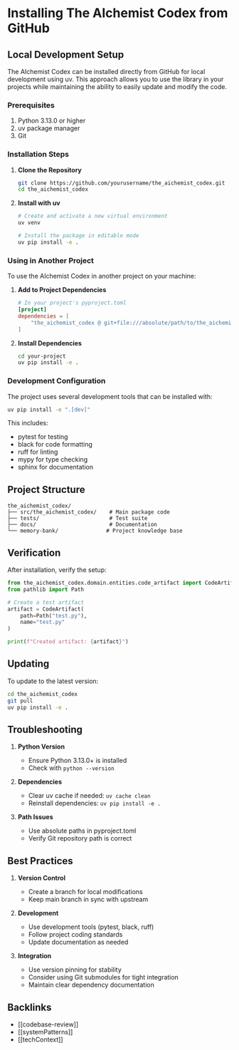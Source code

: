 # Installing The AIchemist Codex from GitHub

## Local Development Setup

The AIchemist Codex can be installed directly from GitHub for local development using uv. This approach allows you to use the library in your projects while maintaining the ability to easily update and modify the code.

### Prerequisites

1. Python 3.13.0 or higher
2. uv package manager
3. Git

### Installation Steps

1. **Clone the Repository**

   ```bash
   git clone https://github.com/yourusername/the_aichemist_codex.git
   cd the_aichemist_codex
   ```

2. **Install with uv**

   ```bash
   # Create and activate a new virtual environment
   uv venv

   # Install the package in editable mode
   uv pip install -e .
   ```

### Using in Another Project

To use the AIchemist Codex in another project on your machine:

1. **Add to Project Dependencies**

   ```toml
   # In your project's pyproject.toml
   [project]
   dependencies = [
       "the_aichemist_codex @ git+file:///absolute/path/to/the_aichemist_codex"
   ]
   ```

2. **Install Dependencies**

   ```bash
   cd your-project
   uv pip install -e .
   ```

### Development Configuration

The project uses several development tools that can be installed with:

```bash
uv pip install -e ".[dev]"
```

This includes:

- pytest for testing
- black for code formatting
- ruff for linting
- mypy for type checking
- sphinx for documentation

## Project Structure

```
the_aichemist_codex/
├── src/the_aichemist_codex/    # Main package code
├── tests/                      # Test suite
├── docs/                       # Documentation
└── memory-bank/               # Project knowledge base
```

## Verification

After installation, verify the setup:

```python
from the_aichemist_codex.domain.entities.code_artifact import CodeArtifact
from pathlib import Path

# Create a test artifact
artifact = CodeArtifact(
    path=Path("test.py"),
    name="test.py"
)

print(f"Created artifact: {artifact}")
```

## Updating

To update to the latest version:

```bash
cd the_aichemist_codex
git pull
uv pip install -e .
```

## Troubleshooting

1. **Python Version**
   - Ensure Python 3.13.0+ is installed
   - Check with `python --version`

2. **Dependencies**
   - Clear uv cache if needed: `uv cache clean`
   - Reinstall dependencies: `uv pip install -e .`

3. **Path Issues**
   - Use absolute paths in pyproject.toml
   - Verify Git repository path is correct

## Best Practices

1. **Version Control**
   - Create a branch for local modifications
   - Keep main branch in sync with upstream

2. **Development**
   - Use development tools (pytest, black, ruff)
   - Follow project coding standards
   - Update documentation as needed

3. **Integration**
   - Use version pinning for stability
   - Consider using Git submodules for tight integration
   - Maintain clear dependency documentation

## Backlinks

- [[codebase-review]]
- [[systemPatterns]]
- [[techContext]]
